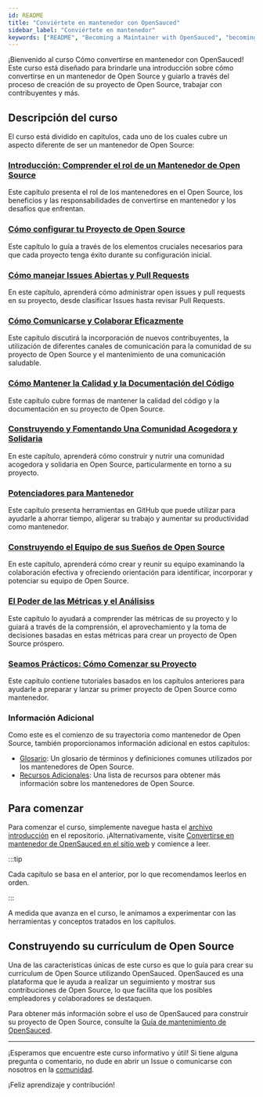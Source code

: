 ```yaml
---
id: README
title: "Conviértete en mantenedor con OpenSauced"
sidebar_label: "Conviértete en mantenedor"
keywords: ["README", "Becoming a Maintainer with OpenSauced", "becoming an open source maintainer", "open source course", "open source course for beginners", "maintaining open source projects course", "maintaining open source projects course for beginners", "open source maintainers", "Open Source", "Open Source Community"]
---
```


¡Bienvenido al curso Cómo convertirse en mantenedor con OpenSauced! Este curso está diseñado para brindarle una introducción sobre cómo convertirse en un mantenedor de Open Source y guiarlo a través del proceso de creación de su proyecto de Open Source, trabajar con contribuyentes y más.

## Descripción del curso

El curso está dividido en capítulos, cada uno de los cuales cubre un aspecto diferente de ser un mantenedor de Open Source:

### [Introducción: Comprender el rol de un Mantenedor de Open Source](introduccion.md)

Este capítulo presenta el rol de los mantenedores en el Open Source, los beneficios y las responsabilidades de convertirse en mantenedor y los desafíos que enfrentan.

### [Cómo configurar tu Proyecto de Open Source](como-configurar-tu-proyecto.md)

Este capítulo lo guía a través de los elementos cruciales necesarios para que cada proyecto tenga éxito durante su configuración inicial.

### [Cómo manejar Issues Abiertas y Pull Requests](problemas-y-solicitudes-de-extraccion.md)

En este capítulo, aprenderá cómo administrar open issues y pull requests en su proyecto, desde clasificar Issues hasta revisar Pull Requests.

### [Cómo Comunicarse y Colaborar Eficazmente](comunicacion-y-colaboracion.md)

Este capítulo discutirá la incorporación de nuevos contribuyentes, la utilización de diferentes canales de comunicación para la comunidad de su proyecto de Open Source y el mantenimiento de una comunicación saludable.

### [Cómo Mantener la Calidad y la Documentación del Código](manteniendo-la-calidad-del-codigo.md)

Este capítulo cubre formas de mantener la calidad del código y la documentación en su proyecto de Open Source.

### [Construyendo y Fomentando Una Comunidad Acogedora y Solidaria](construyendo-comunidad.md)

En este capítulo, aprenderá cómo construir y nutrir una comunidad acogedora y solidaria en Open Source, particularmente en torno a su proyecto.

### [Potenciadores para Mantenedor](potenciadores-para-mantenedores.md)

Este capítulo presenta herramientas en GitHub que puede utilizar para ayudarle a ahorrar tiempo, aligerar su trabajo y aumentar su productividad como mantenedor.

### [Construyendo el Equipo de sus Sueños de Open Source](tu-equipo.md)

En este capítulo, aprenderá cómo crear y reunir su equipo examinando la colaboración efectiva y ofreciendo orientación para identificar, incorporar y potenciar su equipo de Open Source.

### [El Poder de las Métricas y el Análisiss](metricas-y-analisis.md)

Este capítulo lo ayudará a comprender las métricas de su proyecto y lo guiará a través de la comprensión, el aprovechamiento y la toma de decisiones basadas en estas métricas para crear un proyecto de Open Source próspero.

### [Seamos Prácticos: Cómo Comenzar su Proyecto](ponerse-practico.md)

Este capítulo contiene tutoriales basados ​​en los capítulos anteriores para ayudarle a preparar y lanzar su primer proyecto de Open Source como mantenedor.

### Información Adicional

Como este es el comienzo de su trayectoria como mantenedor de Open Source, también proporcionamos información adicional en estos capítulos:

- [Glosario](glosario.md): Un glosario de términos y definiciones comunes utilizados por los mantenedores de Open Source.
- [Recursos Adicionales](recursos-adicionales.md): Una lista de recursos para obtener más información sobre los mantenedores de Open Source.

## Para comenzar

Para comenzar el curso, simplemente navegue hasta el [archivo introducción](introduccion.md ) en el repositorio. ¡Alternativamente, visite [Convertirse en mantenedor de OpenSauced en el sitio web](https://intro.opensauced.pizza/#/becoming-a-maintainer/) y comience a leer.

:::tip

Cada capítulo se basa en el anterior, por lo que recomendamos leerlos en orden.

:::

A medida que avanza en el curso, le animamos a experimentar con las herramientas y conceptos tratados en los capítulos.

## Construyendo su currículum de Open Source

Una de las características únicas de este curso es que lo guía para crear su currículum de Open Source utilizando OpenSauced. OpenSauced es una plataforma que le ayuda a realizar un seguimiento y mostrar sus contribuciones de Open Source, lo que facilita que los posibles empleadores y colaboradores se destaquen.

Para obtener más información sobre el uso de OpenSauced para construir su proyecto de Open Source, consulte la [Guía de mantenimiento de OpenSauced](https://docs.opensauced.pizza/maintainers/maintainers-guide-to-open-sauced/).

---

¡Esperamos que encuentre este curso informativo y útil! Si tiene alguna pregunta o comentario, no dude en abrir un Issue o comunicarse con nosotros en la [comunidad](https://github.com/orgs/open-sauced/discussions).

¡Feliz aprendizaje y contribución!